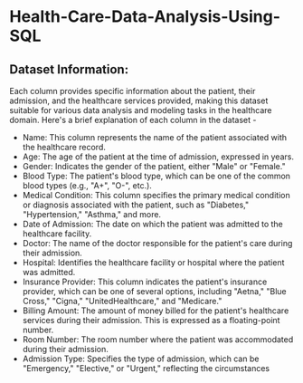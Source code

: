 # Health-Care-Data-Analysis-Using-SQL

## Dataset Information:
Each column provides specific information about the patient, their admission, and the healthcare services provided, making this dataset suitable for various data analysis and modeling tasks in the healthcare domain. Here's a brief explanation of each column in the dataset -

- Name: This column represents the name of the patient associated with the healthcare record. 
- Age: The age of the patient at the time of admission, expressed in years.
- Gender: Indicates the gender of the patient, either "Male" or "Female."
- Blood Type: The patient's blood type, which can be one of the common blood types (e.g., "A+", "O-", etc.).
- Medical Condition: This column specifies the primary medical condition or diagnosis associated with the patient, such as "Diabetes," "Hypertension," "Asthma," and more.
- Date of Admission: The date on which the patient was admitted to the healthcare facility.
- Doctor: The name of the doctor responsible for the patient's care during their admission.
- Hospital: Identifies the healthcare facility or hospital where the patient was admitted.
- Insurance Provider: This column indicates the patient's insurance provider, which can be one of several options, including "Aetna," "Blue Cross," "Cigna," "UnitedHealthcare," and "Medicare."
- Billing Amount: The amount of money billed for the patient's healthcare services during their admission. This is expressed as a floating-point number.
- Room Number: The room number where the patient was accommodated during their admission.
- Admission Type: Specifies the type of admission, which can be "Emergency," "Elective," or "Urgent," reflecting the circumstances
